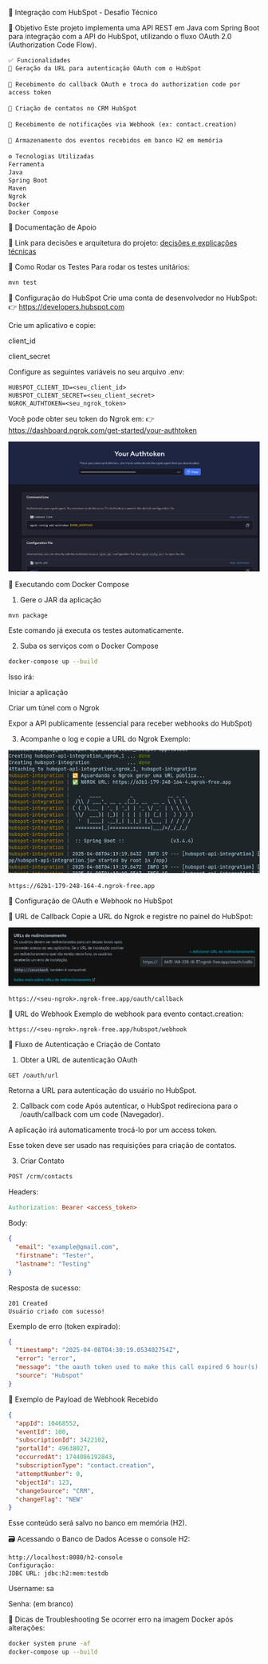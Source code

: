 🔗 Integração com HubSpot - Desafio Técnico

🎯 Objetivo
Este projeto implementa uma API REST em Java com Spring Boot para integração com a API do HubSpot, utilizando o fluxo OAuth 2.0 (Authorization Code Flow).

    ✅ Funcionalidades
    🔑 Geração da URL para autenticação OAuth com o HubSpot

    🔁 Recebimento do callback OAuth e troca do authorization code por access token

    📝 Criação de contatos no CRM HubSpot

    📩 Recebimento de notificações via Webhook (ex: contact.creation)

    🧠 Armazenamento dos eventos recebidos em banco H2 em memória

    ⚙️ Tecnologias Utilizadas
    Ferramenta
    Java	   
    Spring Boot
    Maven
    Ngrok
    Docker
    Docker Compose

📁 Documentação de Apoio

📄 Link para decisões e arquitetura do projeto: [decisões e explicações técnicas](docs/reports/report.md)

🧪 Como Rodar os Testes
Para rodar os testes unitários:

~~~bash
mvn test
~~~

🔐 Configuração do HubSpot
Crie uma conta de desenvolvedor no HubSpot:
👉 https://developers.hubspot.com

Crie um aplicativo e copie:

client_id

client_secret

Configure as seguintes variáveis no seu arquivo .env:

~~~env
HUBSPOT_CLIENT_ID=<seu_client_id>
HUBSPOT_CLIENT_SECRET=<seu_client_secret>
NGROK_AUTHTOKEN=<seu_ngrok_token>
~~~

Você pode obter seu token do Ngrok em:
👉 https://dashboard.ngrok.com/get-started/your-authtoken

![ngrok-view-dashboard](docs/images/ngrok-token-view.png)

🐳 Executando com Docker Compose

1. Gere o JAR da aplicação

~~~bash
mvn package
~~~

Este comando já executa os testes automaticamente.

2. Suba os serviços com o Docker Compose
~~~bash
docker-compose up --build
~~~

Isso irá:

Iniciar a aplicação

Criar um túnel com o Ngrok

Expor a API publicamente (essencial para receber webhooks do HubSpot)

3. Acompanhe o log e copie a URL do Ngrok
Exemplo:

![Ngrok-url](docs/images/url-ngrok.png)

~~~text
https://62b1-179-248-164-4.ngrok-free.app
~~~

🔄 Configuração de OAuth e Webhook no HubSpot

🔗 URL de Callback
Copie a URL do Ngrok e registre no painel do HubSpot:

![callback-hubspot](docs/images/callback-url-set.png)

~~~text
https://<seu-ngrok>.ngrok-free.app/oauth/callback
~~~

📩 URL do Webhook
Exemplo de webhook para evento contact.creation:

~~~text
https://<seu-ngrok>.ngrok-free.app/hubspot/webhook
~~~

🚀 Fluxo de Autenticação e Criação de Contato

1. Obter a URL de autenticação OAuth
~~~bash
GET /oauth/url
~~~

Retorna a URL para autenticação do usuário no HubSpot.

2. Callback com code
Após autenticar, o HubSpot redireciona para o /oauth/callback com um code (Navegador).

A aplicação irá automaticamente trocá-lo por um access token.

Esse token deve ser usado nas requisições para criação de contatos.

3. Criar Contato
~~~bash
POST /crm/contacts
~~~
Headers:
~~~makefile
Authorization: Bearer <access_token>
~~~

Body:
~~~json
{
  "email": "example@gmail.com",
  "firstname": "Tester",
  "lastname": "Testing"
}
~~~

Resposta de sucesso:

~~~text
201 Created
Usuário criado com sucesso!
~~~

Exemplo de erro (token expirado):
~~~json
{
  "timestamp": "2025-04-08T04:30:19.053402754Z",
  "error": "error",
  "message": "the oauth token used to make this call expired 6 hour(s) ago.",
  "source": "Hubspot"
}
~~~

🔔 Exemplo de Payload de Webhook Recebido
~~~json
{
  "appId": 10468552,
  "eventId": 100,
  "subscriptionId": 3422102,
  "portalId": 49638027,
  "occurredAt": 1744086192843,
  "subscriptionType": "contact.creation",
  "attemptNumber": 0,
  "objectId": 123,
  "changeSource": "CRM",
  "changeFlag": "NEW"
}
~~~

Esse conteúdo será salvo no banco em memória (H2).

🗃️ Acessando o Banco de Dados
Acesse o console H2:

~~~ text
http://localhost:8080/h2-console
Configuração:
JDBC URL: jdbc:h2:mem:testdb
~~~

Username: sa

Senha: (em branco)

🧼 Dicas de Troubleshooting
Se ocorrer erro na imagem Docker após alterações:

~~~ bash
docker system prune -af
docker-compose up --build
~~~